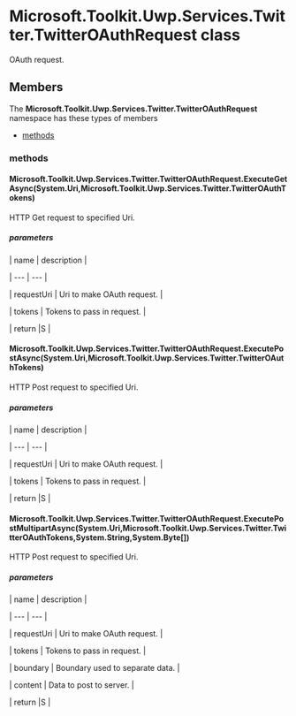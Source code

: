 
# Microsoft.Toolkit.Uwp.Services.Twitter.TwitterOAuthRequest class

OAuth request.

## Members

The **Microsoft.Toolkit.Uwp.Services.Twitter.TwitterOAuthRequest** namespace has these types of members

* [methods](#methods)

### methods

#### Microsoft.Toolkit.Uwp.Services.Twitter.TwitterOAuthRequest.ExecuteGetAsync(System.Uri,Microsoft.Toolkit.Uwp.Services.Twitter.TwitterOAuthTokens)

HTTP Get request to specified Uri.

##### parameters




| name | description |

| --- | --- |

| requestUri | Uri to make OAuth request. |

| tokens | Tokens to pass in request. |

| return |S |

#### Microsoft.Toolkit.Uwp.Services.Twitter.TwitterOAuthRequest.ExecutePostAsync(System.Uri,Microsoft.Toolkit.Uwp.Services.Twitter.TwitterOAuthTokens)

HTTP Post request to specified Uri.

##### parameters




| name | description |

| --- | --- |

| requestUri | Uri to make OAuth request. |

| tokens | Tokens to pass in request. |

| return |S |

#### Microsoft.Toolkit.Uwp.Services.Twitter.TwitterOAuthRequest.ExecutePostMultipartAsync(System.Uri,Microsoft.Toolkit.Uwp.Services.Twitter.TwitterOAuthTokens,System.String,System.Byte[])

HTTP Post request to specified Uri.

##### parameters




| name | description |

| --- | --- |

| requestUri | Uri to make OAuth request. |

| tokens | Tokens to pass in request. |

| boundary | Boundary used to separate data. |

| content | Data to post to server. |

| return |S |
